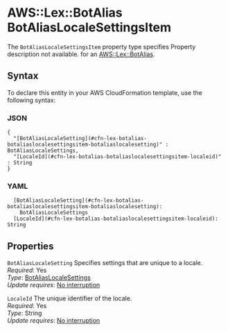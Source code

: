 # AWS::Lex::BotAlias BotAliasLocaleSettingsItem<a name="aws-properties-lex-botalias-botaliaslocalesettingsitem"></a>

<a name="aws-properties-lex-botalias-botaliaslocalesettingsitem-description"></a>The `BotAliasLocaleSettingsItem` property type specifies Property description not available\. for an [AWS::Lex::BotAlias](aws-resource-lex-botalias.md)\.

## Syntax<a name="aws-properties-lex-botalias-botaliaslocalesettingsitem-syntax"></a>

To declare this entity in your AWS CloudFormation template, use the following syntax:

### JSON<a name="aws-properties-lex-botalias-botaliaslocalesettingsitem-syntax.json"></a>

```
{
  "[BotAliasLocaleSetting](#cfn-lex-botalias-botaliaslocalesettingsitem-botaliaslocalesetting)" : BotAliasLocaleSettings,
  "[LocaleId](#cfn-lex-botalias-botaliaslocalesettingsitem-localeid)" : String
}
```

### YAML<a name="aws-properties-lex-botalias-botaliaslocalesettingsitem-syntax.yaml"></a>

```
  [BotAliasLocaleSetting](#cfn-lex-botalias-botaliaslocalesettingsitem-botaliaslocalesetting): 
    BotAliasLocaleSettings
  [LocaleId](#cfn-lex-botalias-botaliaslocalesettingsitem-localeid): String
```

## Properties<a name="aws-properties-lex-botalias-botaliaslocalesettingsitem-properties"></a>

`BotAliasLocaleSetting`  <a name="cfn-lex-botalias-botaliaslocalesettingsitem-botaliaslocalesetting"></a>
Specifies settings that are unique to a locale\.  
*Required*: Yes  
*Type*: [BotAliasLocaleSettings](aws-properties-lex-botalias-botaliaslocalesettings.md)  
*Update requires*: [No interruption](https://docs.aws.amazon.com/AWSCloudFormation/latest/UserGuide/using-cfn-updating-stacks-update-behaviors.html#update-no-interrupt)

`LocaleId`  <a name="cfn-lex-botalias-botaliaslocalesettingsitem-localeid"></a>
The unique identifier of the locale\.  
*Required*: Yes  
*Type*: String  
*Update requires*: [No interruption](https://docs.aws.amazon.com/AWSCloudFormation/latest/UserGuide/using-cfn-updating-stacks-update-behaviors.html#update-no-interrupt)
